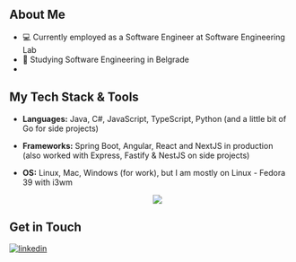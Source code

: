 ## About Me
- 💻 Currently employed as a Software Engineer at Software Engineering Lab
- 🔭 Studying Software Engineering in Belgrade
- 

## My Tech Stack & Tools

- **Languages:** Java, C#, JavaScript, TypeScript, Python (and a little bit of Go for side projects)
- **Frameworks:** Spring Boot, Angular, React and NextJS in production (also worked with Express, Fastify & NestJS on side projects)
- **OS:** Linux, Mac, Windows (for work), but I am mostly on Linux - Fedora 39 with i3wm

  <p align="center">
  <a href="https://skillicons.dev">
    <img src="https://skillicons.dev/icons?i=java,spring,maven,hibernate,idea,angular,react,nextjs,prisma,express,javascript,typescript,git,neovim,kubernetes,docker,jenkins,rabbitmq,redis,prometheus,elasticsearch,aws,mongodb,mysql,postgresql,nginx,bash,github,gitlab,graphql" />
  </a>
</p>

## Get in Touch
[![linkedin](https://img.shields.io/badge/linkedin-0A66C2?style=for-the-badge&logo=linkedin&logoColor=white)](https://www.linkedin.com/in/lukagolubovic/)
